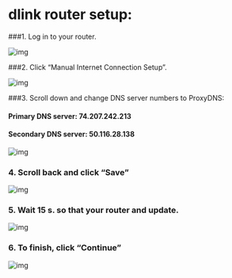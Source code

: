 
# dlink router setup:

###1. Log in to your router.

![img](http://proxydns.co/img/d1.png)

###2. Click “Manual Internet Connection Setup”.

![img](http://proxydns.co/img/d2.png)

###3. Scroll down and change DNS server numbers to ProxyDNS:

#### Primary DNS server:  74.207.242.213

#### Secondary DNS server:  50.116.28.138

![img](http://proxydns.co/img/d3.png)

### 4. Scroll back and click “Save”

![img](http://proxydns.co/img/d4.png)

### 5. Wait 15 s. so that your router and update.

![img](http://proxydns.co/img/d5.png)

### 6. To finish, click “Continue”

![img](http://proxydns.co/img/d6.png)

